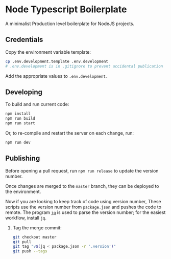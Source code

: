 # Node Typescript Boilerplate

A minimalist Production level boilerplate for NodeJS projects.

## Credentials

Copy the environment variable template:

```sh
cp .env.development.template .env.development
# .env.development is in .gitignore to prevent accidental publication
```

Add the appropriate values to `.env.development`.

## Developing

To build and run current code:

```sh
npm install
npm run build
npm run start
```

Or, to re-compile and restart the server on each change, run:

```sh
npm run dev
```

## Publishing

Before opening a pull request, run `npm run release` to update the version number.

Once changes are merged to the `master` branch, they can be deployed to the environment.

Now if you are looking to keep track of code using version number, These scripts use the version number from `package.json` and pushes the code to remote. The program [`jq`](https://stedolan.github.io/jq/) is used to parse the version number; for the easiest workflow, install `jq`.

1. Tag the merge commit:
   ```sh
   git checkout master
   git pull
   git tag "v$(jq < package.json -r '.version')"
   git push --tags
   ```
